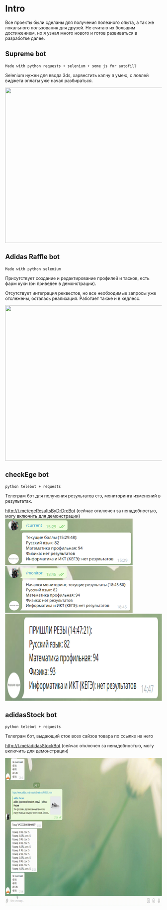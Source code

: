 # Intro

Все проекты были сделаны для получения полезного опыта, а так же локального пользования для друзей. Не считаю их большим достижением, но я узнал много нового и готов развиваться в разработке далее.

## Supreme bot

```
Made with python requests + selenium + some js for autofill
```
Selenium нужен для ввода 3ds, харвестить капчу я умею, с ловлей виджета оплаты уже начал разбираться.

<img src="gif/supreme demo.gif" width="1000" height="500" />

## Adidas Raffle bot

```
Made with python selenium
```
Присутствует создание и редактирование профилей и тасков, есть фарм куки (он приведен в демонстрации).

Отсутствует интеграция реквестов, но все необходимые запросы уже отслежены, осталась реализация.
Работает также и в хедлесс.

<img src="gif/adidas demo.gif" width="1000" height="500" />


## checkEge bot

```
python telebot + requests
```
Телеграм бот для получения результатов егэ, мониторинга изменений в результатах.

http://t.me/egeResultsByDrDreBot
(сейчас отключен за ненадобностью, могу включить для демонстрации)
<img src="img/current.png" width="410" height="150" />
<img src="img/monitor.png" width="410" height="150" />
<img src="img/results.png" width="820" height="280" />


## adidasStock bot

```
python telebot + requests
```
Телеграм бот, выдающий сток всех сайзов товара по ссылке на него

http://t.me/adidasStockBot
(сейчас отключен за ненадобностью, могу включить для демонстрации)

<img src="gif/stock demo.gif" width="1000" height="475" />
